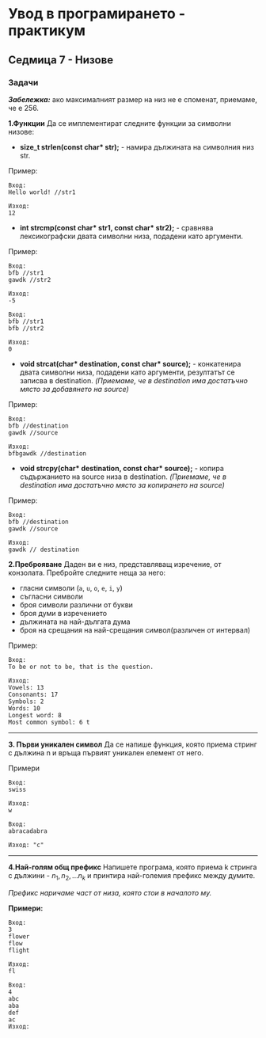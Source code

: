 # Увод в програмирането - практикум
## Седмица 7 - Низове
### Задачи

***Забележка:*** ако максималният размер на низ не е споменат, приемаме, че е 256.

**1.Функции**
Да се имплементират следните функции за символни низове:

* __size_t strlen(const char* str);__ - намира дължината на символния низ str.

Пример:
```
Вход:
Hello world! //str1

Изход:
12
```


* __int strcmp(const char* str1, const char* str2);__ - сравнява лексикографски двата символни низа, подадени като аргументи.

Пример:
```
Вход:
bfb //str1
gawdk //str2

Изход:
-5
```

```
Вход:
bfb //str1
bfb //str2

Изход:
0
```


* __void strcat(char* destination, const char* source);__ - конкатенира двата символни низа, подадени като аргументи, резултатът се записва в destination. *(Приемаме, че в destination има достатъчно място за добавянето на source)*

Пример:
```
Вход:
bfb //destination
gawdk //source

Изход:
bfbgawdk //destination
```


* __void strcpy(char* destination, const char* source);__ - копира съдържанието на source низа в destination. *(Приемаме, че в destination има достатъчно място за копирането на source)*

Пример:
```
Вход:
bfb //destination
gawdk //source

Изход:
gawdk // destination

```


**2.Преброяване** 
Даден ви е низ, представляващ изречение, от конзолата. Пребройте следните неща за него:
- гласни символи (`a`, `u`, `o`, `e`, `i`, `y`)
- съгласни символи 
- броя символи различни от букви
- броя думи в изречението
- дължината на най-дългата дума
- броя на срещания на най-срещания символ(различен от интервал)

Пример:
```
Вход:
To be or not to be, that is the question.

Изход:
Vowels: 13
Consonants: 17
Symbols: 2
Words: 10
Longest word: 8
Most common symbol: 6 t
```

---

**3. Първи уникален символ**
Да се напише функция, която приема стринг с дължина n и връща първият уникален елемент от него.

Примери
```
Вход:
swiss

Изход: 
w
```

```
Вход: 
abracadabra

Изход: "c"
```
---

**4.Най-голям общ префикс**
Напишете програма, която приема k стринга с дължини - $n_1, n_2, ... n_k$ и принтира най-големия префикс между думите. 

*Префикс наричаме част от низа, която стои в началото му.*

**Примери:**
```
Вход:
3
flower
flow
flight

Изход:
fl
```
```
Вход:
4
abc
aba
def
ac
Изход:

```